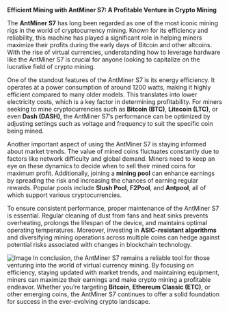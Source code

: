 **Efficient Mining with AntMiner S7: A Profitable Venture in Crypto Mining**

The **AntMiner S7** has long been regarded as one of the most iconic mining rigs in the world of cryptocurrency mining. Known for its efficiency and reliability, this machine has played a significant role in helping miners maximize their profits during the early days of Bitcoin and other altcoins. With the rise of virtual currencies, understanding how to leverage hardware like the AntMiner S7 is crucial for anyone looking to capitalize on the lucrative field of crypto mining.

One of the standout features of the AntMiner S7 is its energy efficiency. It operates at a power consumption of around 1200 watts, making it highly efficient compared to many older models. This translates into lower electricity costs, which is a key factor in determining profitability. For miners seeking to mine cryptocurrencies such as **Bitcoin (BTC)**, **Litecoin (LTC)**, or even **Dash (DASH)**, the AntMiner S7’s performance can be optimized by adjusting settings such as voltage and frequency to suit the specific coin being mined.

Another important aspect of using the AntMiner S7 is staying informed about market trends. The value of mined coins fluctuates constantly due to factors like network difficulty and global demand. Miners need to keep an eye on these dynamics to decide when to sell their mined coins for maximum profit. Additionally, joining a **mining pool** can enhance earnings by spreading the risk and increasing the chances of earning regular rewards. Popular pools include **Slush Pool**, **F2Pool**, and **Antpool**, all of which support various cryptocurrencies.

To ensure consistent performance, proper maintenance of the AntMiner S7 is essential. Regular cleaning of dust from fans and heat sinks prevents overheating, prolongs the lifespan of the device, and maintains optimal operating temperatures. Moreover, investing in **ASIC-resistant algorithms** and diversifying mining operations across multiple coins can hedge against potential risks associated with changes in blockchain technology.


![Image](https://github.com/user-attachments/assets/31692037-0104-4703-abd1-696b6a7dd41b)
In conclusion, the AntMiner S7 remains a reliable tool for those venturing into the world of virtual currency mining. By focusing on efficiency, staying updated with market trends, and maintaining equipment, miners can maximize their earnings and make crypto mining a profitable endeavor. Whether you’re targeting **Bitcoin**, **Ethereum Classic (ETC)**, or other emerging coins, the AntMiner S7 continues to offer a solid foundation for success in the ever-evolving crypto landscape.